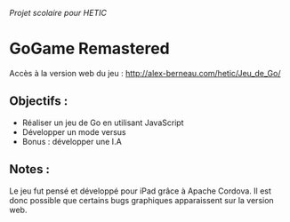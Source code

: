 *Projet scolaire pour HETIC*
# GoGame Remastered
Accès à la version web du jeu : http://alex-berneau.com/hetic/Jeu_de_Go/


## Objectifs :
- Réaliser un jeu de Go en utilisant JavaScript
- Développer un mode versus 
- Bonus : développer une I.A

## Notes :
Le jeu fut pensé et développé pour iPad grâce à Apache Cordova. Il est donc possible que certains bugs graphiques apparaissent sur la version web.
